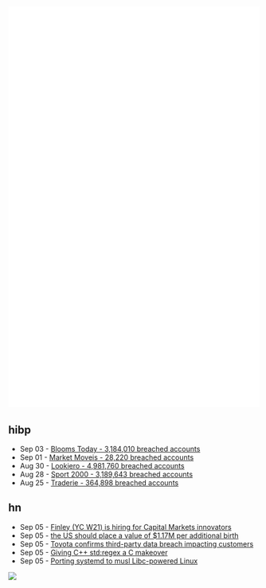 ![Metrics](https://raw.githubusercontent.com/phixion/phixion/master/metrics.svg)

## hibp

<!--
for https://github.com/phixion/phixion/blob/main/.github/workflows/feeds.yml
-->
<!--START_SECTION:haveibeenpwnd-->
- Sep 03 - [Blooms Today - 3,184,010 breached accounts](https://haveibeenpwned.com/PwnedWebsites#BloomsToday)
- Sep 01 - [Market Moveis - 28,220 breached accounts](https://haveibeenpwned.com/PwnedWebsites#MarketMoveis)
- Aug 30 - [Lookiero - 4,981,760 breached accounts](https://haveibeenpwned.com/PwnedWebsites#Lookiero)
- Aug 28 - [Sport 2000 - 3,189,643 breached accounts](https://haveibeenpwned.com/PwnedWebsites#Sport2000)
- Aug 25 - [Traderie - 364,898 breached accounts](https://haveibeenpwned.com/PwnedWebsites#Traderie)
<!--END_SECTION:haveibeenpwnd-->

## hn

<!--
for https://github.com/phixion/phixion/blob/main/.github/workflows/feeds.yml
-->
<!--START_SECTION:hn-->
- Sep 05 - [Finley (YC W21) is hiring for Capital Markets innovators](https://www.finleycms.com/company/careers)
- Sep 05 - [the US should place a value of $1.17M per additional birth](https://model-thinking.com/p/refillable-planet)
- Sep 05 - [Toyota confirms third-party data breach impacting customers](https://www.bleepingcomputer.com/news/security/toyota-confirms-third-party-data-breach-impacting-customers/)
- Sep 05 - [Giving C++ std:regex a C makeover](https://nullprogram.com/blog/2024/09/04/)
- Sep 05 - [Porting systemd to musl Libc-powered Linux](https://catfox.life/2024/09/05/porting-systemd-to-musl-libc-powered-linux/)
<!--END_SECTION:hn-->

<!--
for https://yhype.me
-->
![](https://hit.yhype.me/github/profile?user_id=13013670)

